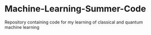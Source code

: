 # Machine-Learning-Summer-Code
Repository containing code for my learning of classical and quantum machine learning
